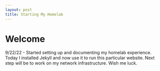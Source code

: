 ```yaml
---
layout: post
title: Starting My Homelab
---
```


# Welcome

9/22/22 - Started setting up and documenting my homelab experience.  Today I installed Jekyll and now use it to run this particular website.  Next step will be to work on my network infrastructure.  Wish me luck.
